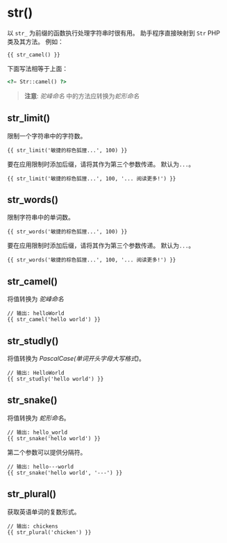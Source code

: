 # str()

以 `str_` 为前缀的函数执行处理字符串时很有用。 助手程序直接映射到 `Str` PHP 类及其方法。 例如：

```twig
{{ str_camel() }}
```

下面写法相等于上面：

```php
<?= Str::camel() ?>
```

> **注意**: *驼峰命名* 中的方法应转换为*蛇形命名*

## str_limit()

限制一个字符串中的字符数。

```twig
{{ str_limit('敏捷的棕色狐狸...', 100) }}
```

要在应用限制时添加后缀，请将其作为第三个参数传递。 默认为`...`。

```twig
{{ str_limit('敏捷的棕色狐狸...', 100, '... 阅读更多!') }}
```

## str_words()

限制字符串中的单词数。

```twig
{{ str_words('敏捷的棕色狐狸...', 100) }}
```

要在应用限制时添加后缀，请将其作为第三个参数传递。 默认为`...`。

```twig
{{ str_words('敏捷的棕色狐狸...', 100, '... 阅读更多!') }}
```

## str_camel()

将值转换为 *驼峰命名*

```twig
// 输出: helloWorld
{{ str_camel('hello world') }}
```

## str_studly()

将值转换为 *PascalCase(单词开头字母大写格式)*。

```twig
// 输出: HelloWorld
{{ str_studly('hello world') }}
```

## str_snake()

将值转换为 *蛇形命名*。

```twig
// 输出: hello_world
{{ str_snake('hello world') }}
```

第二个参数可以提供分隔符。

```twig
// 输出: hello---world
{{ str_snake('hello world', '---') }}
```

## str_plural()

获取英语单词的复数形式。 

```twig
// 输出: chickens
{{ str_plural('chicken') }}
```
